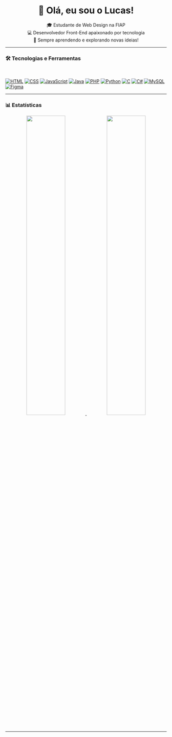 <h1 align="center">👋 Olá, eu sou o Lucas!</h1>

<p align="center">
  🎓 Estudante de Web Design na FIAP <br>
  💻 Desenvolvedor Front-End apaixonado por tecnologia <br>
  🚀 Sempre aprendendo e explorando novas ideias!
</p>

---

### 🛠️ Tecnologias e Ferramentas

<p align="left">
  <br>

  [![HTML](https://img.shields.io/badge/HTML5-E34F26?style=for-the-badge&logo=html5&logoColor=white)]()
  [![CSS](https://img.shields.io/badge/CSS3-1572B6?style=for-the-badge&logo=css3&logoColor=white)]()
  [![JavaScript](https://img.shields.io/badge/JavaScript-323330?style=for-the-badge&logo=javascript&logoColor=F7DF1E)]()
  [![Java](https://img.shields.io/badge/Java-ED8B00?style=for-the-badge&logo=openjdk&logoColor=white)]()
  [![PHP](https://img.shields.io/badge/PHP-777BB4?style=for-the-badge&logo=php&logoColor=white)]()
  [![Python](https://img.shields.io/badge/Python-14354C?style=for-the-badge&logo=python&logoColor=white)]()
  [![C](https://img.shields.io/badge/C-00599C?style=for-the-badge&logo=c&logoColor=white)]()
  [![C#](https://img.shields.io/badge/C%23-239120?style=for-the-badge&logo=c-sharp&logoColor=white)]()
  [![MySQL](https://img.shields.io/badge/MySQL-005C84?style=for-the-badge&logo=mysql&logoColor=white)]()
  [![Figma](https://img.shields.io/badge/Figma-F24E1E?style=for-the-badge&logo=Figma&logoColor=FFFFFF)]()

</p>

---

### 📊 Estatísticas

<p align="center">
  <a href="https://github.com/imlucas007">
    <img width="49%" src="https://github-readme-stats.vercel.app/api?username=imlucas007&show_icons=true&theme=radical&hide_border=true" />
    <img width="49%" src="https://github-readme-stats.vercel.app/api/top-langs/?username=imlucas007&hide=html&layout=compact&theme=radical&hide_border=true" />
  </a>
</p>

---
